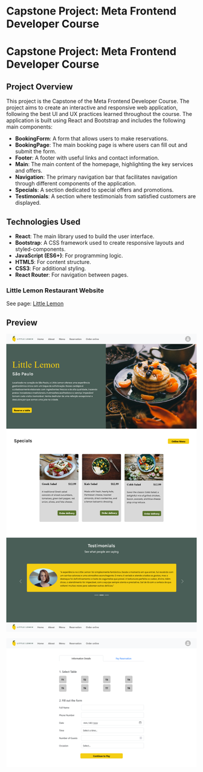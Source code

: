 # Capstone Project: Meta Frontend Developer Course 

# Capstone Project: Meta Frontend Developer Course

## Project Overview

This project is the Capstone of the Meta Frontend Developer Course. The project aims to create an interactive and responsive web application, following the best UI and UX practices learned throughout the course. The application is built using React and Bootstrap and includes the following main components:

- **BookingForm**: A form that allows users to make reservations.
- **BookingPage**: The main booking page is where users can fill out and submit the form.
- **Footer**: A footer with useful links and contact information.
- **Main**: The main content of the homepage, highlighting the key services and offers.
- **Navigation**: The primary navigation bar that facilitates navigation through different components of the application.
- **Specials**: A section dedicated to special offers and promotions.
- **Testimonials**: A section where testimonials from satisfied customers are displayed.

## Technologies Used

- **React**: The main library used to build the user interface.
- **Bootstrap**: A CSS framework used to create responsive layouts and styled-components.
- **JavaScript (ES6+)**: For programming logic.
- **HTML5**: For content structure.
- **CSS3**: For additional styling.
- **React Router**: For navigation between pages.


### Little Lemon Restaurant Website

See page: [Little Lemon](https://tokyohmachine.github.io/flower-shop/)

## Preview
![Little Lemon](https://github.com/tokyohmachine/my-app/blob/master/public/images/Screenshot%20Little-lemon.png)


![Reserve table](https://github.com/tokyohmachine/my-app/blob/master/public/images/Screenshot%20Reserve-table.png)



